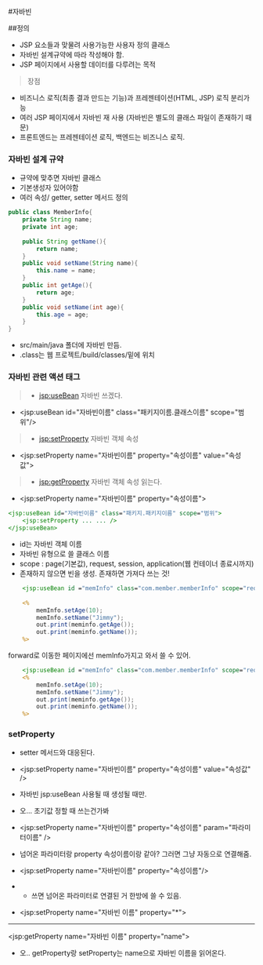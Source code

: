 #자바빈

##정의
- JSP 요소들과 맞물려 사용가능한 사용자 정의 클래스
- 자바빈 설계규약에 따라 작성해야 함.
- JSP 페이지에서 사용할 데이터를 다루려는 목적

> 장점
- 비즈니스 로직(최종 결과 만드는 기능)과 프레젠테이션(HTML, JSP) 로직 분리가능
- 여러 JSP 페이지에서 자바빈 재 사용
  (자바빈은 별도의 클래스 파일이 존재하기 때문)
- 프론트엔드는 프레젠테이션 로직, 백엔드는 비즈니스 로직.

### 자바빈 설계 규약
- 규약에 맞추면 자바빈 클래스
- 기본생성자 있어야함
- 여러 속성/ getter, setter 메서드 정의

```java
public class MemberInfo{
    private String name;
    private int age;
    
    public String getName(){
        return name;
    }
    public void setName(String name){
        this.name = name;
    }
    public int getAge(){
        return age;
    }
    public void setName(int age){
        this.age = age;
    }
}
```

- src/main/java 폴더에 자바빈 만듬.
- .class는 웹 프로젝트/build/classes/밑에 위치

### 자바빈 관련 액션 태그

> - <jsp:useBean> 자바빈 쓰겠다.
- <jsp:useBean id="자바빈이름" class="패키지이름.클래스이름" scope="범위"/>

> - <jsp:setProperty> 자바빈 객체 속성
- <jsp:setProperty name="자바빈이름" property="속성이름" value="속성값">

> - <jsp:getProperty> 자바빈 객체 속성 읽는다.
- <jsp:setProperty name="자바빈이름" property="속성이름">

```jsp
<jsp:useBean id="자바빈이름" class="패키지.패키지이름" scope="범위">
    <jsp:setProperty ... ... />
</jsp:useBean>
```
- id는 자바빈 객체 이름
- 자바빈 유형으로 쓸 클래스 이름
- scope : page(기본값), request, session, application(웹 컨테이너 종료시까지)
- 존재하지 않으면 빈을 생성. 존재하면 가져다 쓰는 것!


```jsp
    <jsp:useBean id ="memInfo" class="com.member.memberInfo" scope="request" />
    
    <%
        memInfo.setAge(10);
        memInfo.setName("Jimmy");
        out.print(meminfo.getAge());
        out.print(meminfo.getName());
    %>
```
forward로 이동한 페이지에선 memInfo가지고 와서 쓸 수 있어.
```jsp
    <jsp:useBean id ="memInfo" class="com.member.memberInfo" scope="request" />
    <%
        memInfo.setAge(10);
        memInfo.setName("Jimmy");
        out.print(meminfo.getAge());
        out.print(meminfo.getName());
    %>
```

### setProperty
- setter 메서드와 대응된다.
- <jsp:setProperty name="자바빈이름" property="속성이름" value="속성값" />
- 자바빈 jsp:useBean 사용될 때 생성될 때만.
- 오... 초기값 정할 때 쓰는건가봐 

- <jsp:setProperty name="자바빈이름" property="속성이름" param="파라미터이름" />
- 넘어온 파라미터랑 property 속성이름이랑 같아? 그러면 그냥 자동으로 연결해줌.
- <jsp:setProperty name="자바빈이름" property="속성이름"/>
- * 쓰면 넘어온 파라미터로 연결된 거 한방에 쓸 수 있음.
- <jsp:setProperty name="자바빈 이름" property="*">

---
<jsp:getProperty name="자바빈 이름" property="name">

- 오.. getProperty랑 setProperty는 name으로 자바빈 이름을 읽어온다.